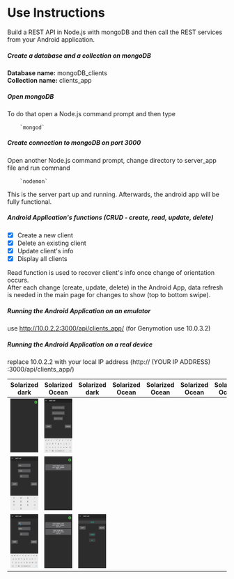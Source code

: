 # Use Instructions  
Build a REST API in Node.js with mongoDB and then call the REST services from your Android application.  

##### Create a database and a collection on mongoDB  
**Database name:** mongoDB_clients  
**Collection name:** clients_app  

##### Open mongoDB  
To do that open a Node.js command prompt and then type

		`mongod`  
    
##### Create connection to mongoDB on port 3000  
Open another Node.js command prompt, change directory to server_app file and run command

		`nodemon`  
This is the server part up and running. Afterwards, the android app will be fully functional.  

##### Android Application's functions (CRUD - create, read, update, delete)
- [x] Create a new client
- [x] Delete an existing client
- [x] Update client's info
- [x] Display all clients  

Read function is used to recover client's info once change of orientation occurs.  
After each change (create, update, delete) in the Android App, data refresh is needed in the main page for changes to show (top to bottom swipe).  

##### Running the Android Application on an emulator  
use http://10.0.2.2:3000/api/clients_app/ (for Genymotion use 10.0.3.2)  

##### Running the Android Application on a real device   
replace 10.0.2.2 with your local IP address (http:// (YOUR IP ADDRESS) :3000/api/clients_app/)  

Solarized dark              |  Solarized Ocean          |  Solarized dark           |  Solarized Ocean              |  Solarized Ocean              |  Solarized Ocean              |  Solarized Ocean              
|:-------------------------:|:-------------------------:|:-------------------------:|:-------------------------:|:-------------------------:|:-------------------------:|:-------------------------:
<img src="https://github.com/valantiskon/mongoDB-nodeJS-REST_API-Android/blob/app-showcase/images/empty_home_screen.png" width="300">  | <img src="https://github.com/valantiskon/mongoDB-nodeJS-REST_API-Android/blob/app-showcase/images/add_screen.png" width="300">         | 
<img src="https://github.com/valantiskon/mongoDB-nodeJS-REST_API-Android/blob/app-showcase/images/add-edit_client1.png" width="300">   | <img src="https://github.com/valantiskon/mongoDB-nodeJS-REST_API-Android/blob/app-showcase/images/home_screen1.png" width="300">       | 
<img src="https://github.com/valantiskon/mongoDB-nodeJS-REST_API-Android/blob/app-showcase/images/add-edit_client2.png" width="300">   | <img src="https://github.com/valantiskon/mongoDB-nodeJS-REST_API-Android/blob/app-showcase/images/home_screen2.png" width="300">       | <img src="https://github.com/valantiskon/mongoDB-nodeJS-REST_API-Android/blob/app-showcase/images/Read_Delete_Update-Screen.png" width="300">

